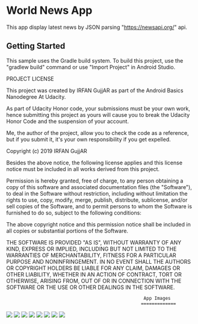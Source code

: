 World News App
===================================
This app display latest news by JSON parsing "https://newsapi.org/" api.

Getting Started
---------------

This sample uses the Gradle build system. To build this project, use the
"gradlew build" command or use "Import Project" in Android Studio.


PROJECT LICENSE

This project was created by IRFAN GujjAR as part of the Android Basics Nanodegree At Udacity.

As part of Udacity Honor code, your submissions must be your own work, hence
submitting this project as yours will cause you to break the Udacity Honor Code
and the suspension of your account.

Me, the author of the project, allow you to check the code as a reference, but if
you submit it, it's your own responsibility if you get expelled.

Copyright (c) 2019 IRFAN GujjAR

Besides the above notice, the following license applies and this license notice
must be included in all works derived from this project.

Permission is hereby granted, free of charge, to any person obtaining a copy
of this software and associated documentation files (the "Software"), to deal
in the Software without restriction, including without limitation the rights
to use, copy, modify, merge, publish, distribute, sublicense, and/or sell
copies of the Software, and to permit persons to whom the Software is
furnished to do so, subject to the following conditions:

The above copyright notice and this permission notice shall be included in all
copies or substantial portions of the Software.

THE SOFTWARE IS PROVIDED "AS IS", WITHOUT WARRANTY OF ANY KIND, EXPRESS OR
IMPLIED, INCLUDING BUT NOT LIMITED TO THE WARRANTIES OF MERCHANTABILITY,
FITNESS FOR A PARTICULAR PURPOSE AND NONINFRINGEMENT. IN NO EVENT SHALL THE
AUTHORS OR COPYRIGHT HOLDERS BE LIABLE FOR ANY CLAIM, DAMAGES OR OTHER
LIABILITY, WHETHER IN AN ACTION OF CONTRACT, TORT OR OTHERWISE, ARISING FROM,
OUT OF OR IN CONNECTION WITH THE SOFTWARE OR THE USE OR OTHER DEALINGS IN THE
SOFTWARE.

                                                       App Images
                                                      =============
 
![](Images/1.png) ![](Images/2.png)
![](Images/3.png) ![](Images/4.png) 
![](Images/5.png) ![](Images/6.png) 
![](Images/7.png) ![](Images/8.png) 



